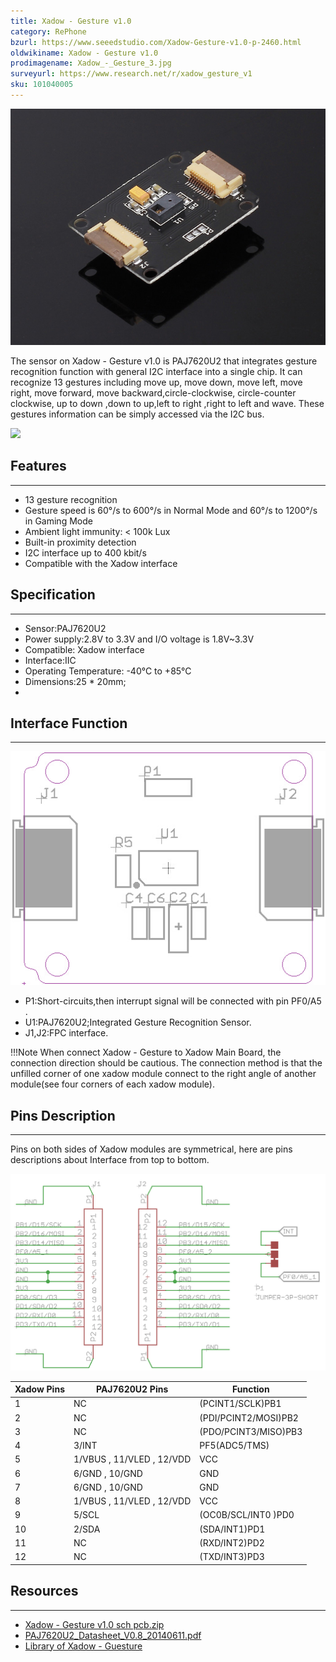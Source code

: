 ```yaml
---
title: Xadow - Gesture v1.0
category: RePhone
bzurl: https://www.seeedstudio.com/Xadow-Gesture-v1.0-p-2460.html
oldwikiname: Xadow - Gesture v1.0
prodimagename: Xadow_-_Gesture_3.jpg
surveyurl: https://www.research.net/r/xadow_gesture_v1
sku: 101040005
---
```


![](https://github.com/SeeedDocument/Xadow_Gesture_v1.0/raw/master/img/Xadow_-_Gesture_3.jpg)

The sensor on Xadow - Gesture v1.0 is PAJ7620U2 that integrates gesture recognition function with general I2C interface into a single chip. It can recognize 13 gestures including move up, move down, move left, move right, move forward, move backward,circle-clockwise, circle-counter clockwise, up to down ,down to up,left to right ,right to left and wave. These gestures information can be simply accessed via the I2C bus.

[![](https://github.com/SeeedDocument/Seeed-WiKi/raw/master/docs/images/300px-Get_One_Now_Banner-ragular.png)](https://www.seeedstudio.com/Xadow-Gesture-v1.0-p-2460.html)

## Features
---
- 13 gesture recognition
- Gesture speed is 60°/s to 600°/s in Normal Mode and 60°/s to 1200°/s in Gaming Mode
- Ambient light immunity: < 100k Lux
- Built-in proximity detection
- I2C interface up to 400 kbit/s
- Compatible with the Xadow interface

## Specification
---
- Sensor:PAJ7620U2
- Power supply:2.8V to 3.3V and I/O voltage is 1.8V~3.3V
- Compatible: Xadow interface
- Interface:IIC
- Operating Temperature: -40°C to +85°C
- Dimensions:25 * 20mm;
-
## Interface Function
---
![](https://github.com/SeeedDocument/Xadow_Gesture_v1.0/raw/master/img/Xadow_-_Gesture_2.jpg)

- P1:Short-circuits,then interrupt signal will be connected with pin PF0/A5 .
- U1:PAJ7620U2;Integrated Gesture Recognition Sensor.
- J1,J2:FPC interface.

!!!Note
When connect Xadow - Gesture to Xadow Main Board, the connection direction should be cautious. The connection method is that the unfilled corner of one xadow module connect to the right angle of another module(see four corners of each xadow module).

## Pins Description
---
Pins on both sides of Xadow modules are symmetrical, here are pins descriptions about Interface from top to bottom.

![](https://github.com/SeeedDocument/Xadow_Gesture_v1.0/raw/master/img/Xadow_-_Gesture_5.jpg)

|Xadow Pins|	PAJ7620U2 Pins	|Function|
|---|---|---|
|1	|NC	|(PCINT1/SCLK)PB1
|2	|NC	|(PDI/PCINT2/MOSI)PB2
|3	|NC	|(PDO/PCINT3/MISO)PB3
|4	|3/INT	|PF5(ADC5/TMS)
|5	|1/VBUS , 11/VLED , 12/VDD	|VCC
|6	|6/GND , 10/GND	|GND
|7	|6/GND , 10/GND	|GND
|8	|1/VBUS , 11/VLED , 12/VDD	|VCC
|9	|5/SCL	|(OC0B/SCL/INT0 )PD0
|10	|2/SDA	|(SDA/INT1)PD1
|11	|NC	|(RXD/INT2)PD2
|12	|NC	|(TXD/INT3)PD3

## Resources
---
- [Xadow - Gesture v1.0 sch pcb.zip](https://github.com/SeeedDocument/Xadow_Gesture_v1.0/raw/master/res/Xadow-_Gesture_v1.0_sch_pcb.zip)
- [PAJ7620U2_Datasheet_V0.8_20140611.pdf](https://github.com/SeeedDocument/Xadow_Gesture_v1.0/raw/master/res/PAJ7620U2_Datasheet_V0.8_20140611.pdf)
- [Library of Xadow - Guesture](https://github.com/Seeed-Studio/Grove_Guesture)
